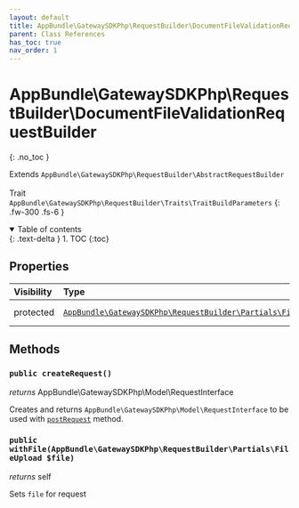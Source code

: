 ```yaml
---
layout: default
title: AppBundle\GatewaySDKPhp\RequestBuilder\DocumentFileValidationRequestBuilder
parent: Class References
has_toc: true
nav_order: 1
---
```


# AppBundle\GatewaySDKPhp\RequestBuilder\DocumentFileValidationRequestBuilder
{: .no_toc }

Extends `AppBundle\GatewaySDKPhp\RequestBuilder\AbstractRequestBuilder` <br><br> Trait `AppBundle\GatewaySDKPhp\RequestBuilder\Traits\TraitBuildParameters`
{: .fw-300 .fs-6 }

<details open markdown="block">
  <summary>
    Table of contents
  </summary>
  {: .text-delta }
1. TOC
{:toc}
</details>

## Properties

| Visibility | Type | Name | Description |
| :--- | :--- | :--- | :--- |
| protected | [`AppBundle\GatewaySDKPhp\RequestBuilder\Partials\FileUpload`](/documentation/class-ref/GatewaySDKPhp/RequestBuilder/Partials/FileUpload.html) | file | File for request |

## Methods

### `public createRequest()`

*returns* AppBundle\GatewaySDKPhp\Model\RequestInterface

Creates and returns `AppBundle\GatewaySDKPhp\Model\RequestInterface` to be used with [`postRequest`](/documentation/class-ref/GatewaySDKPhp/ConnectorInterface.html#public-postrequestappbundlegatewaysdkphpmodelrequestinterface-request) method.

### `public withFile(AppBundle\GatewaySDKPhp\RequestBuilder\Partials\FileUpload $file)`

*returns* self

Sets `file` for request

